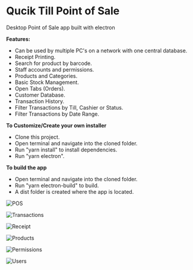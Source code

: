 # Qucik Till Point of Sale
 Desktop Point of Sale app built with electron
 
  **Features:**

- Can be used by multiple PC's on a network with one central database.
- Receipt Printing.
- Search for product by barcode.
- Staff accounts and permissions. 
- Products and Categories.
- Basic Stock Management.
- Open Tabs (Orders).
- Customer Database. 
- Transaction History. 
- Filter Transactions by Till, Cashier or Status. 
- Filter Transactions by Date Range. 

**To Customize/Create your own installer**

- Clone this project.
- Open terminal and navigate into the cloned folder.
- Run "yarn install" to install dependencies.
- Run "yarn electron". 

**To build the app**

- Open terminal and navigate into the cloned folder.
- Run "yarn electron-build" to build.
- A dist folder is created where the app is located. 

![POS](https://github.com/tngoman/Store-POS/blob/master/screenshots/quicktill_pos.png)

![Transactions](https://github.com/tngoman/Store-POS/blob/master/screenshots/quicktill_transactions.png)

![Receipt](https://github.com/tngoman/Store-POS/blob/master/screenshots/quicktill_print.png)

![Products](https://github.com/tngoman/Store-POS/blob/master/screenshots/quicktill_products.png)

![Permissions](https://github.com/tngoman/Store-POS/blob/master/screenshots/permissions.jpg)

![Users](https://github.com/tngoman/Store-POS/blob/master/screenshots/users.jpg)
